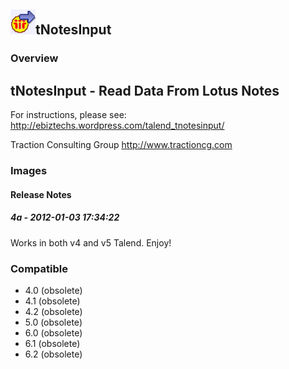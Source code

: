 ## <img src='./logo.jpg' width='40' height='40'>tNotesInput

### Overview
tNotesInput - Read Data From Lotus Notes
-----------------------------------------------------

For instructions, please see:
   http://ebiztechs.wordpress.com/talend_tnotesinput/

Traction Consulting Group
http://www.tractioncg.com
### Images




#### Release Notes

##### 4a - 2012-01-03 17:34:22
Works in both v4 and v5 Talend.  Enjoy!
### Compatible
 -  4.0 (obsolete)
 -   4.1 (obsolete)
 -   4.2 (obsolete)
 -   5.0 (obsolete)
 -   6.0 (obsolete)
 -   6.1 (obsolete)
 -   6.2 (obsolete)